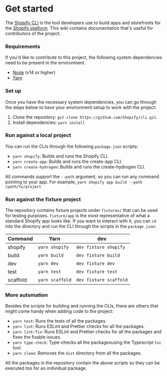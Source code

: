 # Get started

The [Shopify CLI](https://github.com/shopify/cli) is the tool developers use to build apps and storefronts for the [Shopify platform](https://shopify.dev).
This wiki contains documentation that's useful for contributors of the project.

### Requirements

If you'd like to contribute to this project, the following system dependencies need to be present in the environment.

- [Node](https://nodejs.org/en/) (v14 or higher)
- [Yarn](https://yarnpkg.com/)

### Set up

Once you have the necessary system dependencies,
you can go through the steps below to have your environment setup to work with the project:

1. Clone the repository: `git clone https://github.com/Shopify/cli.git`.
2. Install dependencies: `yarn install`

### Run against a local project

You can run the CLIs through the following `package.json` scripts:

- `yarn shopify`: Builds and runs the Shopify CLI.
- `yarn create-app`: Builds and runs the create-app CLI.
- `yarn create-hydrogen`: Builds and runs the create-hydrogen CLI.

All commands support the `--path` argument, so you can run any command pointing to your app. For example, `yarn shopify app build --path /path/to/project`

### Run against the fixture project

The repository contains fixture projects under `fixtures/` that can be used for testing purposes.
`fixture/app` is the most representative of what a standard Shopify app looks like.
If you want to interact with it, you can `cd` into the directory and run the CLI through the scripts in the `package.json`:

| Command | **Yarn** | **dev** |
| ---- | ---- | --- |
| shopify | `yarn shopify` | `dev fixture shopify` |
| build | `yarn build` | `dev fixture build` |
| dev | `yarn dev` | `dev fixture dev` |
| test | `yarn test` | `dev fixture test` |
| scaffold | `yarn scaffold` | `dev fixture scaffold` |

### More automation

Besides the scripts for building and running the CLIs, there are others that might come handy when adding code to the project:

- `yarn test`: Runs the tests of all the packages.
- `yarn lint`: Runs ESLint and Prettier checks for all the packages.
- `yarn lint:fix`: Runs ESLint and Prettier checks for all the packages and fixes the fixable issues.
- `yarn type-check`: Type-checks all the packagesusing the Typescript `tsc` tool.
- `yarn clean`: Removes the `dist` directory from all the packages.

All the packages in the repository contain the above scripts so they can be executed too for an individual package.
